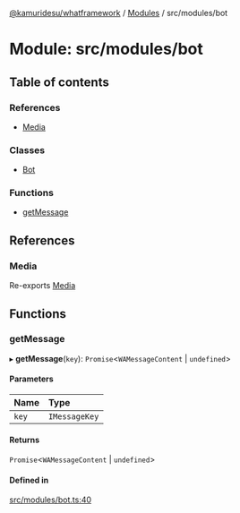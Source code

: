 [@kamuridesu/whatframework](../README.md) / [Modules](../modules.md) / src/modules/bot

# Module: src/modules/bot

## Table of contents

### References

- [Media](src_modules_bot.md#media)

### Classes

- [Bot](../classes/src_modules_bot.Bot.md)

### Functions

- [getMessage](src_modules_bot.md#getmessage)

## References

### Media

Re-exports [Media](../interfaces/src_types_bot.Media.md)

## Functions

### getMessage

▸ **getMessage**(`key`): `Promise`<`WAMessageContent` \| `undefined`\>

#### Parameters

| Name | Type |
| :------ | :------ |
| `key` | `IMessageKey` |

#### Returns

`Promise`<`WAMessageContent` \| `undefined`\>

#### Defined in

[src/modules/bot.ts:40](https://github.com/kamuridesu/WhatFramework/blob/9d3db65/src/modules/bot.ts#L40)
